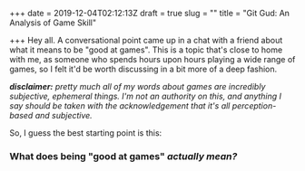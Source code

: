 +++
date = 2019-12-04T02:12:13Z
draft = true
slug = ""
title = "Git Gud: An Analysis of Game Skill"

+++
Hey all. A conversational point came up in a chat with a friend about what it means to be "good at games". This is a topic that's close to home with me, as someone who spends hours upon hours playing a wide range of games, so I felt it'd be worth discussing in a bit more of a deep fashion.

**_disclaimer:_** _pretty much all of my words about games are incredibly subjective, ephemeral things. I'm not an authority on this, and anything I say should be taken with the acknowledgement that it's all perception-based and subjective._

So, I guess the best starting point is this:

### What does being "good at games" _actually mean?_